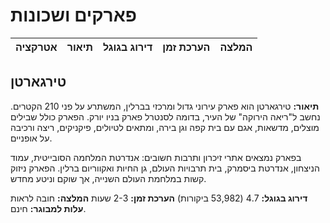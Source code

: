 # פארקים ושכונות
| אטרקציה | תיאור | דירוג בגוגל | הערכת זמן | המלצה |
| :--- | :--- | :--- | :--- | :--- |
## טירגארטן
**תיאור:**
טירגארטן הוא פארק עירוני גדול ומרכזי בברלין, המשתרע על פני 210 הקטרים. נחשב ל"ריאה הירוקה" של העיר, בדומה לסנטרל פארק בניו יורק. הפארק כולל שבילים מוצלים, מדשאות, אגם עם בית קפה וגן בירה, ומתאים לטיולים, פיקניקים, ריצה ורכיבה על אופניים.

בפארק נמצאים אתרי זיכרון ותרבות חשובים: אנדרטת המלחמה הסובייטית, עמוד הניצחון, אנדרטת ביסמרק, בית תרבויות העולם, גן החיות ואקווריום ברלין. הפארק ניזוק קשות במלחמת העולם השנייה, אך שוקם וניטע מחדש.

**דירוג בגוגל:** 4.7 (53,982 ביקורות)
**הערכת זמן:** 2-3 שעות
**המלצה:** חובה לראות
**עלות למבוגר:** חינם.
